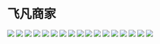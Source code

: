 # 飞凡商家

![](img/飞凡商家App产品介绍/幻灯片01.png)
![](img/飞凡商家App产品介绍/幻灯片02.png)
![](img/飞凡商家App产品介绍/幻灯片03.png)
![](img/飞凡商家App产品介绍/幻灯片04.png)
![](img/飞凡商家App产品介绍/幻灯片05.png)
![](img/飞凡商家App产品介绍/幻灯片06.png)
![](img/飞凡商家App产品介绍/幻灯片07.png)
![](img/飞凡商家App产品介绍/幻灯片08.png)
![](img/飞凡商家App产品介绍/幻灯片09.png)
![](img/飞凡商家App产品介绍/幻灯片10.png)
![](img/飞凡商家App产品介绍/幻灯片11.png)
![](img/飞凡商家App产品介绍/幻灯片12.png)
![](img/飞凡商家App产品介绍/幻灯片13.png)
![](img/飞凡商家App产品介绍/幻灯片14.png)
![](img/飞凡商家App产品介绍/幻灯片15.png)
![](img/飞凡商家App产品介绍/幻灯片16.png)
![](img/飞凡商家App产品介绍/幻灯片17.png)

